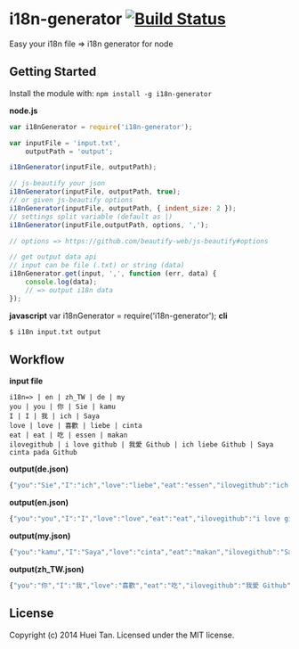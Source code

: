 # i18n-generator [![Build Status](https://secure.travis-ci.org/huei90/i18n-generator.png?branch=master)](http://travis-ci.org/huei90/i18n-generator)

Easy your i18n file => i18n generator for node

## Getting Started
Install the module with: `npm install -g i18n-generator`

**node.js**

```javascript
var i18nGenerator = require('i18n-generator');

var inputFile = 'input.txt',
    outputPath = 'output';

i18nGenerator(inputFile, outputPath);

// js-beautify your json
i18nGenerator(inputFile, outputPath, true);
// or given js-beautify options
i18nGenerator(inputFile, outputPath, { indent_size: 2 });
// settings split variable (default as |)
i18nGenerator(inputFile,outputPath, options, ',');

// options => https://github.com/beautify-web/js-beautify#options

// get output data api
// input can be file (.txt) or string (data)
i18nGenerator.get(input, ',', function (err, data) {
    console.log(data);
    // => output i18n data
});
```

**javascript**
var i18nGenerator = require('i18n-generator');
**cli**

```bash
$ i18n input.txt output
```

## Workflow

**input file**
```
i18n=> | en | zh_TW | de | my
you | you | 你 | Sie | kamu
I | I | 我 | ich | Saya
love | love | 喜歡 | liebe | cinta
eat | eat | 吃 | essen | makan
ilovegithub | i love github | 我愛 Github | ich liebe Github | Saya cinta pada Github
```

**output(de.json)**
```js
{"you":"Sie","I":"ich","love":"liebe","eat":"essen","ilovegithub":"ich liebe Github"}
```
**output(en.json)**
```js
{"you":"you","I":"I","love":"love","eat":"eat","ilovegithub":"i love github"}
```
**output(my.json)**
```js
{"you":"kamu","I":"Saya","love":"cinta","eat":"makan","ilovegithub":"Saya cinta pada Github"}
```
**output(zh_TW.json)**
```js
{"you":"你","I":"我","love":"喜歡","eat":"吃","ilovegithub":"我愛 Github"}
```

## License
Copyright (c) 2014 Huei Tan. Licensed under the MIT license.
